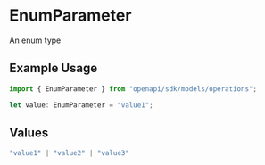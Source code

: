 # EnumParameter

An enum type

## Example Usage

```typescript
import { EnumParameter } from "openapi/sdk/models/operations";

let value: EnumParameter = "value1";
```

## Values

```typescript
"value1" | "value2" | "value3"
```
